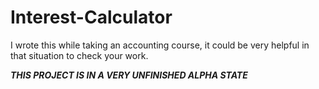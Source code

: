 # Interest-Calculator

I wrote this while taking an accounting course, it could be very helpful in that situation to check your work.

***THIS PROJECT IS IN A VERY UNFINISHED ALPHA STATE***
